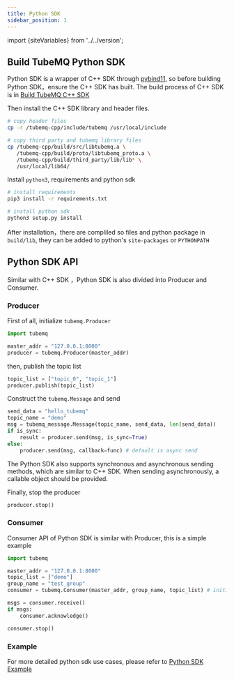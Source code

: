 ```yaml
---
title: Python SDK
sidebar_position: 1
---
```


import {siteVariables} from '../../version';

## Build TubeMQ Python SDK

Python SDK is a wrapper of C++ SDK through [pybind11](https://pybind11.readthedocs.io/en/stable/), so before building Python SDK，ensure the C++ SDK has built. The build process of C++ SDK is in  [Build TubeMQ C++ SDK](./cpp.md)

Then install the C++ SDK library and header files.

```bash
# copy header files
cp -r /tubemq-cpp/include/tubemq /usr/local/include

# copy third party and tubemq library files
cp /tubemq-cpp/build/src/libtubemq.a \
   /tubemq-cpp/build/proto/libtubemq_proto.a \
   /tubemq-cpp/build/third_party/lib/lib* \
   /usr/local/lib64/

```

Install `python3`, requirements and python sdk

```bash
# install requirements
pip3 install -r requirements.txt

# install python sdk
python3 setup.py install
```

After installation，there are compliled so files and python package in `build/lib`, they can be added to python's `site-packages`  or `PYTHONPATH`

## Python SDK API

Similar with C++ SDK ，Python SDK is also divided into Producer and Consumer.

### Producer

First of all, initialize `tubemq.Producer` 

```python
import tubemq

master_addr = "127.0.0.1:8000"
producer = tubemq.Producer(master_addr)
```

then, publish the topic list

```python
topic_list = ["topic_0", "topic_1"]
producer.publish(topic_list)
```

Construct the  `tubemq.Message` and send

```python
send_data = "hello_tubemq"
topic_name = "demo"
msg = tubemq_message.Message(topic_name, send_data, len(send_data))
if is_sync:
    result = producer.send(msg, is_sync=True)
else:
    producer.send(msg, callback=func) # default is async send
```


The Python SDK also supports synchronous and asynchronous sending methods, which are similar to  C++ SDK. When sending asynchronously, a callable object should be provided.


Finally, stop the producer

```python
producer.stop()
```

### Consumer

Consumer API of Python SDK is similar with Producer, this is a simple example

```python
import tubemq

master_addr = "127.0.0.1:8000"
topic_list = ["demo"]
group_name = "test_group"
consumer = tubemq.Consumer(master_addr, group_name, topic_list) # initialize consumer

msgs = consumer.receive()
if msgs:
    consumer.acknowledge()

consumer.stop()
```



### Example

For more detailed python sdk use cases, please refer to  [Python SDK Example](https://github.com/apache/inlong/tree/master/inlong-tubemq/tubemq-client-twins/tubemq-client-python/src/python/example)
